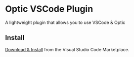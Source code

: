 # Optic VSCode Plugin
A lightweight plugin that allows you to use VSCode &amp; Optic

## Install
[Download & Install](https://marketplace.visualstudio.com/items?itemName=useoptic.optic) from the Visual Studio Code Marketplace. 
